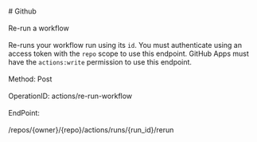 <br>#     Github</br>
<br>Re-run a workflow</br>
<br>Re-runs your workflow run using its `id`. You must authenticate using an access token with the `repo` scope to use this endpoint. GitHub Apps must have the `actions:write` permission to use this endpoint.</br>
<br>Method: Post</br>
<br>OperationID: actions/re-run-workflow</br>
<br>EndPoint:</br>
<br>/repos/{owner}/{repo}/actions/runs/{run_id}/rerun</br>
